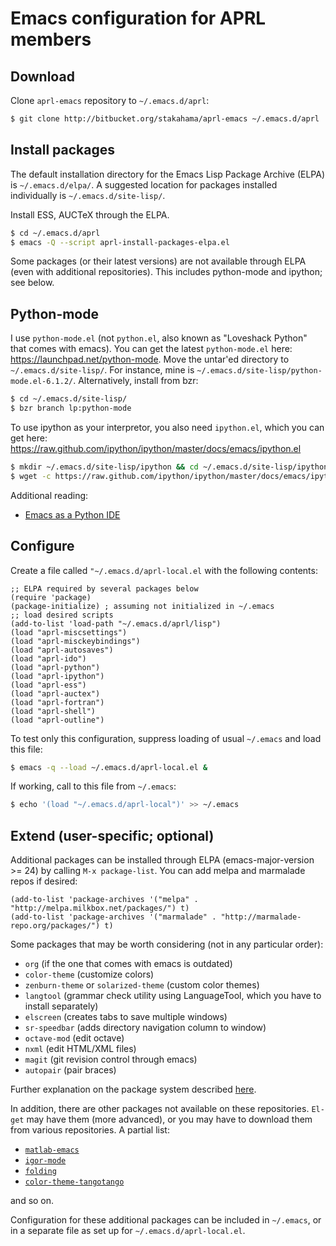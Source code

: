 Emacs configuration for APRL members
===

Download
---

Clone `aprl-emacs` repository to `~/.emacs.d/aprl`:

```sh
$ git clone http://bitbucket.org/stakahama/aprl-emacs ~/.emacs.d/aprl
```

Install packages
---

The default installation directory for the Emacs Lisp Package Archive (ELPA) is `~/.emacs.d/elpa/`. A suggested location for packages installed individually is `~/.emacs.d/site-lisp/`.

Install ESS, AUCTeX through the ELPA.
```sh
$ cd ~/.emacs.d/aprl
$ emacs -Q --script aprl-install-packages-elpa.el
```

Some packages (or their latest versions) are not available through ELPA (even with additional repositories). This includes python-mode and ipython; see below.


Python-mode
---

I use `python-mode.el` (not `python.el`, also known as "Loveshack Python" that comes with emacs). You can get the latest `python-mode.el` here: https://launchpad.net/python-mode. Move the untar'ed directory to `~/.emacs.d/site-lisp/`. For instance, mine is `~/.emacs.d/site-lisp/python-mode.el-6.1.2/`. Alternatively, install from bzr:

```sh
$ cd ~/.emacs.d/site-lisp/
$ bzr branch lp:python-mode
```

To use ipython as your interpretor, you also need `ipython.el`, which
you can get here:
https://raw.github.com/ipython/ipython/master/docs/emacs/ipython.el

```sh
$ mkdir ~/.emacs.d/site-lisp/ipython && cd ~/.emacs.d/site-lisp/ipython
$ wget -c https://raw.github.com/ipython/ipython/master/docs/emacs/ipython.el
```

Additional reading:

- [Emacs as a Python IDE](http://www.jesshamrick.com/2012/09/18/emacs-as-a-python-ide/)

Configure
---

Create a file called `"~/.emacs.d/aprl-local.el` with the following contents:

```common-lisp
;; ELPA required by several packages below
(require 'package)
(package-initialize) ; assuming not initialized in ~/.emacs
;; load desired scripts
(add-to-list 'load-path "~/.emacs.d/aprl/lisp")
(load "aprl-miscsettings")
(load "aprl-misckeybindings")
(load "aprl-autosaves")
(load "aprl-ido")
(load "aprl-python")
(load "aprl-ipython")
(load "aprl-ess")
(load "aprl-auctex")
(load "aprl-fortran")
(load "aprl-shell")
(load "aprl-outline")
```

To test only this configuration, suppress loading of usual `~/.emacs` and load this file:

```sh
$ emacs -q --load ~/.emacs.d/aprl-local.el &
```

If working, call to this file from `~/.emacs`:

```sh
$ echo '(load "~/.emacs.d/aprl-local")' >> ~/.emacs
```

Extend (user-specific; optional)
---

Additional packages can be installed through ELPA (emacs-major-version >= 24) by calling `M-x package-list`. You can add melpa and marmalade repos if desired:

```common-lisp
(add-to-list 'package-archives '("melpa" . "http://melpa.milkbox.net/packages/") t)
(add-to-list 'package-archives '("marmalade" . "http://marmalade-repo.org/packages/") t)
```

Some packages that may be worth considering (not in any particular order):

- `org` (if the one that comes with emacs is outdated)
- `color-theme` (customize colors)
- `zenburn-theme` or `solarized-theme` (custom color themes)
- `langtool` (grammar check utility using LanguageTool, which you have to install separately)
- `elscreen` (creates tabs to save multiple windows)
- `sr-speedbar` (adds directory navigation column to window)
- `octave-mod` (edit octave)
- `nxml` (edit HTML/XML files)
- `magit` (git revision control through emacs)
- `autopair` (pair braces)

Further explanation on the package system described [here](http://ergoemacs.org/emacs/emacs_package_system.html "Xah Lee's guide to the package system").

In addition, there are other packages not available on these repositories. `El-get` may have them (more advanced), or you may have to download them from various repositories. A partial list:

- [`matlab-emacs`](http://matlab-emacs.sourceforge.net/)
- [`igor-mode`](https://github.com/yamad/igor-mode)
- [`folding`](http://www.emacswiki.org/emacs/FoldingMode)
- [`color-theme-tangotango`](https://github.com/juba/color-theme-tangotango)

and so on. 

Configuration for these additional packages can be included in `~/.emacs`, or in a separate file as set up for `~/.emacs.d/aprl-local.el`.


